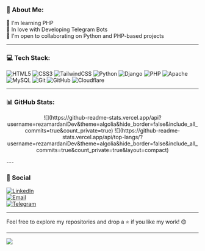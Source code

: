 ### 💫 About Me:
🧠 I'm learning PHP  
🤖 In love with Developing Telegram Bots  
🤝 I'm open to collaborating on Python and PHP-based projects

---

### 💻 Tech Stack:
<p align="left">
  <img src="https://img.shields.io/badge/html5-%23E34F26.svg?style=for-the-badge&logo=html5&logoColor=white" alt="HTML5"/>
  <img src="https://img.shields.io/badge/css3-%231572B6.svg?style=for-the-badge&logo=css3&logoColor=white" alt="CSS3"/>
  <img src="https://img.shields.io/badge/tailwindcss-%2338B2AC.svg?style=for-the-badge&logo=tailwind-css&logoColor=white" alt="TailwindCSS"/>
  <img src="https://img.shields.io/badge/python-3670A0?style=for-the-badge&logo=python&logoColor=ffdd54" alt="Python"/>
  <img src="https://img.shields.io/badge/django-%23092E20.svg?style=for-the-badge&logo=django&logoColor=white" alt="Django"/>
  <img src="https://img.shields.io/badge/php-%23777BB4.svg?style=for-the-badge&logo=php&logoColor=white" alt="PHP"/>
  <img src="https://img.shields.io/badge/apache-%23D42029.svg?style=for-the-badge&logo=apache&logoColor=white" alt="Apache"/>
  <img src="https://img.shields.io/badge/mysql-4479A1.svg?style=for-the-badge&logo=mysql&logoColor=white" alt="MySQL"/>
  <img src="https://img.shields.io/badge/git-%23F05033.svg?style=for-the-badge&logo=git&logoColor=white" alt="Git"/>
  <img src="https://img.shields.io/badge/github-%23121011.svg?style=for-the-badge&logo=github&logoColor=white" alt="GitHub"/>
  <img src="https://img.shields.io/badge/Cloudflare-F38020?style=for-the-badge&logo=Cloudflare&logoColor=white" alt="Cloudflare"/>
</p>


---

### 📊 GitHub Stats:
<p align="center">
![](https://github-readme-stats.vercel.app/api?username=rezamardaniDev&theme=algolia&hide_border=false&include_all_commits=true&count_private=true)  
![](https://github-readme-stats.vercel.app/api/top-langs/?username=rezamardaniDev&theme=algolia&hide_border=false&include_all_commits=true&count_private=true&layout=compact)
</p>
---

### 🤙 Social
[![LinkedIn](https://img.shields.io/badge/LinkedIn-blue?logo=linkedin&logoColor=white)](https://www.linkedin.com/in/rezamardani/)  
[![Email](https://img.shields.io/badge/Email-D14836?logo=gmail&logoColor=white)](mailto:mardanireza30@gmail.com)  
[![Telegram](https://img.shields.io/badge/Telegram-2CA5E0?logo=telegram&logoColor=white)](https://t.me/DevSector)

---

Feel free to explore my repositories and drop a ⭐ if you like my work! 😊  

---

[![](https://visitcount.itsvg.in/api?id=rezamardaniDev&icon=0&color=9)](https://visitcount.itsvg.in)

<!-- Proudly created with GPRM ( https://gprm.itsvg.in ) -->
